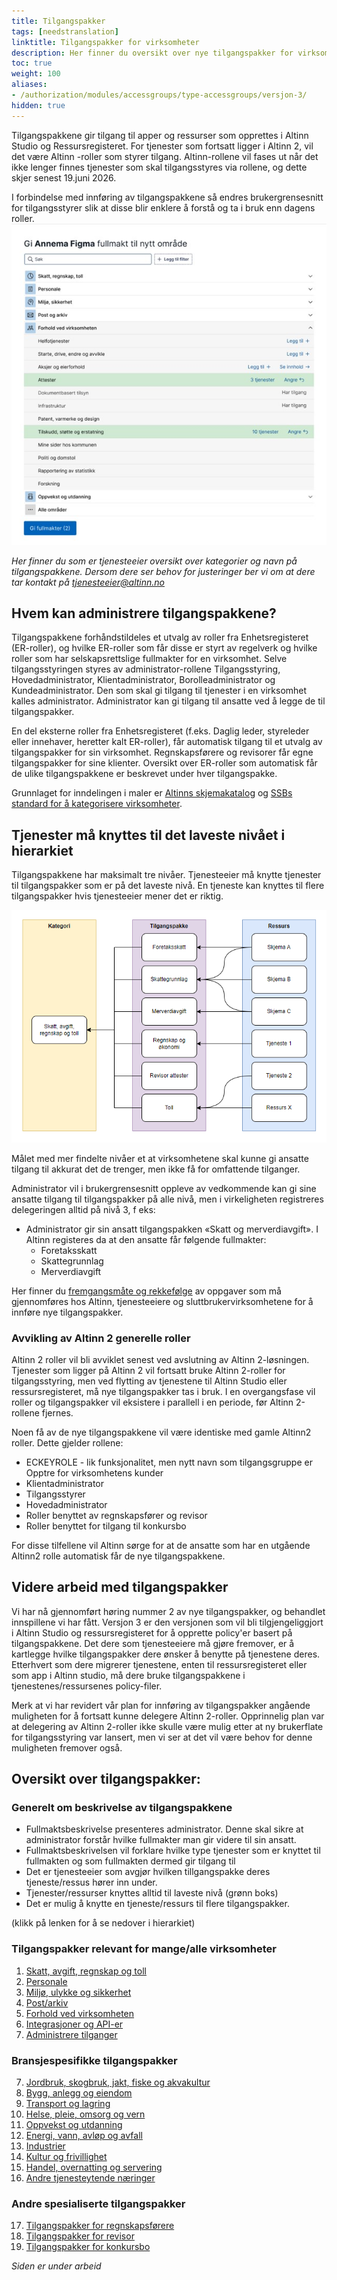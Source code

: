 ```yaml
---
title: Tilgangspakker 
tags: [needstranslation]
linktitle: Tilgangspakker for virksomheter
description: Her finner du oversikt over nye tilgangspakker for virksomheter. Denne versjonen vil tilgjengeliggjøres i Altinn studio og ressursregisteret. 
toc: true
weight: 100
aliases:
- /authorization/modules/accessgroups/type-accessgroups/versjon-3/
hidden: true
---
```


Tilgangspakkene gir tilgang til apper og ressurser som opprettes i Altinn Studio og Ressursregisteret. For tjenester som fortsatt ligger i Altinn 2, vil det være Altinn -roller som styrer tilgang. 
Altinn-rollene vil fases ut når det ikke lenger finnes tjenester som skal tilgangsstyres via rollene, og dette skjer senest 19.juni 2026.

I forbindelse med innføring av tilgangspakkene så endres brukergrensesnitt for tilgangsstyrer slik at disse blir enklere å forstå og ta i bruk enn dagens roller.  
![Skisseforslag på ny brukerflate](skisse.jpg "Forslag til ny brukerflate på skissestadiet")

*Her finner du som er tjenesteeier oversikt over kategorier og navn på tilgangspakkene. Dersom dere ser behov for justeringer ber vi om at dere tar kontakt på tjenesteeier@altinn.no*

## Hvem kan administrere tilgangspakkene? 
Tilgangspakkene forhåndstildeles et utvalg av roller fra Enhetsregisteret (ER-roller), og hvilke ER-roller som får disse er styrt av regelverk og hvilke roller som har selskapsrettslige fullmakter for en virksomhet. Selve tilgangsstyringen styres av administrator-rollene Tilgangsstyring, Hovedadministrator, Klientadministrator, Borolleadministrator og Kundeadministrator.
Den som skal gi tilgang til tjenester i en virksomhet kalles administrator. 
Administrator kan gi tilgang til ansatte ved å legge de til tilgangspakker. 

En del eksterne roller fra Enhetsregisteret (f.eks. Daglig leder, styreleder eller innehaver, heretter kalt ER-roller), får automatisk tilgang til et utvalg av tilgangspakker for sin virksomhet. Regnskapsførere og revisorer får egne tilgangspakker for sine klienter.
Oversikt over ER-roller som automatisk får de ulike tilgangspakkene er beskrevet under hver tilgangspakke. 


Grunnlaget for inndelingen i maler er [Altinns skjemakatalog](https://www.altinn.no/skjemaoversikt/?category=category) og [SSBs standard for å kategorisere virksomheter](https://www.ssb.no/klass/klassifikasjoner/6). 
## Tjenester må knyttes til det laveste nivået i hierarkiet 

Tilgangspakkene har maksimalt tre nivåer. Tjenesteeier må knytte tjenester til tilgangspakker som er på det laveste nivå. En tjeneste kan knyttes til flere tilgangspakker hvis tjenesteeier mener det er riktig. 

![Hierarki av tilgangspakker](illustrasjon.jpg "Hierarki av tilgangspakker")

Målet med mer findelte nivåer et at virksomhetene skal kunne gi ansatte tilgang til akkurat det de trenger, men ikke få for omfattende tilganger. 

Administrator vil i brukergrensesnitt oppleve av vedkommende kan gi sine ansatte tilgang til tilgangspakker på alle nivå, men i virkeligheten registreres delegeringen alltid på nivå 3, f eks: 

- Administrator gir sin ansatt tilgangspakken «Skatt og merverdiavgift». I Altinn registeres da at den ansatte får følgende fullmakter: 
   - Foretaksskatt
   - Skattegrunnlag
   - Merverdiavgift

Her finner du [fremgangsmåte og rekkefølge](/en/authorization/migration/new-accessgroups/) av oppgaver som må gjennomføres hos Altinn, tjenesteeiere og sluttbrukervirksomhetene for å innføre nye tilgangspakker. 
 

### Avvikling av Altinn 2 generelle roller
Altinn 2 roller vil bli avviklet senest ved avslutning av Altinn 2-løsningen. Tjenester som ligger på Altinn 2 vil fortsatt bruke Altinn 2-roller for tilgangsstyring, men ved flytting av tjenestene til Altinn Studio eller ressursregisteret, må nye tilgangspakker tas i bruk. I en overgangsfase vil roller og tilgangspakker vil eksistere i parallell i en periode, før Altinn 2-rollene fjernes.

Noen få av de nye tilgangspakkene vil være identiske med gamle Altinn2 roller. Dette gjelder rollene: 
- ECKEYROLE - lik funksjonalitet, men nytt navn som tilgangsgruppe er Opptre for virksomhetens kunder
- Klientadministrator
- Tilgangsstyrer
- Hovedadministrator
- Roller benyttet av regnskapsfører og revisor
- Roller benyttet for tilgang til konkursbo 
  
For disse tilfellene vil Altinn sørge for at de ansatte som har en utgående Altinn2 rolle automatisk får de nye tilgangspakkene.


## Videre arbeid med tilgangspakker
Vi har nå gjennomført høring nummer 2 av nye tilgangspakker, og behandlet innspillene vi har fått. Versjon 3 er den versjonen som vil bli tilgjengeliggjort i Altinn Studio og ressursregisteret for å opprette policy'er basert på tilgangspakkene.
Det dere som tjenesteeiere må gjøre fremover, er å kartlegge hvilke tilgangspakker dere ønsker å benytte på tjenestene deres. Etterhvert som dere migrerer tjenestene, enten til ressursregisteret eller som app i Altinn studio, må dere bruke tilgangspakkene i tjenestenes/ressursenes policy-filer.

Merk at vi har revidert vår plan for innføring av tilgangspakker angående muligheten for å fortsatt kunne delegere Altinn 2-roller. Opprinnelig plan var at delegering av Altinn 2-roller ikke skulle være mulig etter at ny brukerflate for tilgangsstyring var lansert, men vi ser at det vil være behov for denne muligheten fremover også.


## Oversikt over tilgangspakker: 

### Generelt om beskrivelse av tilgangspakkene

- Fullmaktsbeskrivelse presenteres administrator. Denne skal sikre at administrator forstår hvilke fullmakter man gir videre til sin ansatt.
- Fullmaktsbeskrivelsen vil forklare hvilke type tjenester som er knyttet til fullmakten og som fullmakten dermed gir tilgang til
- Det er tjenesteeier som avgjør hvilken tillgangspakke deres tjeneste/ressus hører inn under. 
- Tjenester/ressurser knyttes alltid til laveste nivå (grønn boks)
- Det er mulig å knytte en tjeneste/ressurs til flere tilgangspakker. 


(klikk på lenken for å se nedover i hierarkiet)
### Tilgangspakker relevant for mange/alle virksomheter

1. [Skatt, avgift, regnskap og toll](/en/authorization/what-do-you-get/accessgroups/type-accessgroups/versjon-3/skatt/)
2. [Personale](/en/authorization/what-do-you-get/accessgroups/type-accessgroups/versjon-3/personale/)
3. [Miljø, ulykke og sikkerhet](/en/authorization/what-do-you-get/accessgroups/type-accessgroups/versjon-3/miljo/)
4. [Post/arkiv](/en/authorization/what-do-you-get/accessgroups/type-accessgroups/versjon-3/post/)
5. [Forhold ved virksomheten](/en/authorization/what-do-you-get/accessgroups/type-accessgroups/versjon-3/forhold/)
6. [Integrasjoner og API-er](/en/authorization/what-do-you-get/accessgroups/type-accessgroups/versjon-3/integrasjon/)
7. [Administrere tilganger](/en/authorization/what-do-you-get/accessgroups/type-accessgroups/versjon-3/tilgang/)

### Bransjespesifikke tilgangspakker
7. [Jordbruk, skogbruk, jakt, fiske og akvakultur](/en/authorization/what-do-you-get/accessgroups/type-accessgroups/versjon-3/jordbruk/)
8. [Bygg, anlegg og eiendom](/en/authorization/what-do-you-get/accessgroups/type-accessgroups/versjon-3/bygg/)
9. [Transport og lagring](/en/authorization/what-do-you-get/accessgroups/type-accessgroups/versjon-3/transport/)
10. [Helse, pleie, omsorg og vern](/en/authorization/what-do-you-get/accessgroups/type-accessgroups/versjon-3/helse/)
11. [Oppvekst og utdanning](/en/authorization/what-do-you-get/accessgroups/type-accessgroups/versjon-3/oppvekst/)
12. [Energi, vann, avløp og avfall](/en/authorization/what-do-you-get/accessgroups/type-accessgroups/versjon-3/energi/)
13. [Industrier](/en/authorization/what-do-you-get/accessgroups/type-accessgroups/versjon-3/industrier/)
14. [Kultur og frivillighet](/en/authorization/what-do-you-get/accessgroups/type-accessgroups/versjon-3/kultur/)
15. [Handel, overnatting og servering](/en/authorization/what-do-you-get/accessgroups/type-accessgroups/versjon-3/handel/)
16. [Andre tjenesteytende næringer](/en/authorization/what-do-you-get/accessgroups/type-accessgroups/versjon-3/tjenesteytende/)

### Andre spesialiserte tilgangspakker
17. [Tilgangspakker for regnskapsførere](/en/authorization/what-do-you-get/accessgroups/type-accessgroups/versjon-3/regnskapsførere/)
18. [Tilgangspakker for revisor](/en/authorization/what-do-you-get/accessgroups/type-accessgroups/versjon-3/revisor/)
19. [Tilgangspakker for konkursbo](/en/authorization/what-do-you-get/accessgroups/type-accessgroups/versjon-3/konkursbo/)



*Siden er under arbeid*
